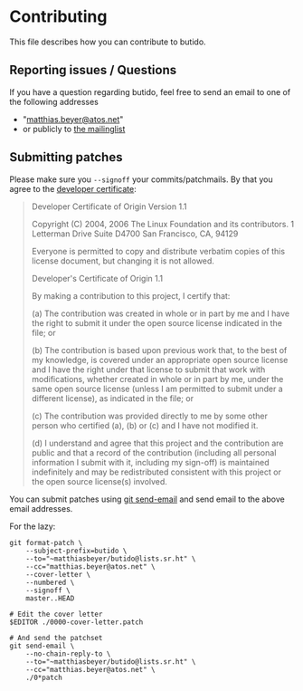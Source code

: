 # Contributing

This file describes how you can contribute to butido.


## Reporting issues / Questions

If you have a question regarding butido, feel free to send an email to
one of the following addresses

* "matthias.beyer@atos.net"
* or publicly to [the mailinglist]("~matthiasbeyer/butido@lists.sr.ht")


## Submitting patches

Please make sure you `--signoff` your commits/patchmails.
By that you agree to the 
[developer certificate](https://developercertificate.org/):

> Developer Certificate of Origin
> Version 1.1
> 
> Copyright (C) 2004, 2006 The Linux Foundation and its contributors.
> 1 Letterman Drive
> Suite D4700
> San Francisco, CA, 94129
> 
> Everyone is permitted to copy and distribute verbatim copies of this
> license document, but changing it is not allowed.
> 
> 
> Developer's Certificate of Origin 1.1
> 
> By making a contribution to this project, I certify that:
> 
> (a) The contribution was created in whole or in part by me and I
>     have the right to submit it under the open source license
>     indicated in the file; or
> 
> (b) The contribution is based upon previous work that, to the best
>     of my knowledge, is covered under an appropriate open source
>     license and I have the right under that license to submit that
>     work with modifications, whether created in whole or in part
>     by me, under the same open source license (unless I am
>     permitted to submit under a different license), as indicated
>     in the file; or
> 
> (c) The contribution was provided directly to me by some other
>     person who certified (a), (b) or (c) and I have not modified
>     it.
> 
> (d) I understand and agree that this project and the contribution
>     are public and that a record of the contribution (including all
>     personal information I submit with it, including my sign-off) is
>     maintained indefinitely and may be redistributed consistent with
>     this project or the open source license(s) involved.


You can submit patches using [git send-email](https://git-send-email.io/)
and send email to the above email addresses.

For the lazy:

```
git format-patch \
    --subject-prefix=butido \
    --to="~matthiasbeyer/butido@lists.sr.ht" \
    --cc="matthias.beyer@atos.net" \
    --cover-letter \
    --numbered \
    --signoff \
    master..HEAD

# Edit the cover letter
$EDITOR ./0000-cover-letter.patch

# And send the patchset
git send-email \
    --no-chain-reply-to \
    --to="~matthiasbeyer/butido@lists.sr.ht" \
    --cc="matthias.beyer@atos.net" \
    ./0*patch
```

